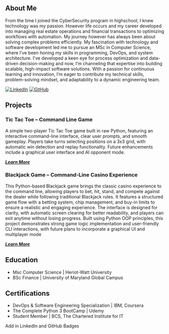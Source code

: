 ## About Me
From the time I joined the CyberSecurity program in highschool, I knew technology was my passion. However life occurs and my career developed into managing real estate operations and financial transactions to optimizing workflows with automation. My journey however has always been about solving complex problems efficiently. My fascination with technology and software development led me to pursue an MSc in Computer Science, where I’ve been honing my skills in programming, DevOps, and system architecture.
I've developed a keen eye for process optimization and data-driven decision-making and now, I’m channeling that expertise into building scalable, high-impact software solutions. With a passion for continuous learning and innovation, I’m eager to contribute my technical skills, problem-solving mindset, and adaptability to a dynamic engineering team.

[![LinkedIn](https://img.shields.io/badge/LinkedIn-0A66C2?style=for-the-badge&logo=linkedin&logoColor=white)](https://www.linkedin.com/in/glrodriperez) [![GitHub](https://img.shields.io/badge/GitHub-181717?style=for-the-badge&logo=github&logoColor=white)](https://github.com/glrodriperez98)


## Projects
### Tic Tac Toe – Command Line Game
A simple two-player Tic Tac Toe game built in raw Python, featuring an interactive command-line interface, clear user prompts, and smooth gameplay. Players take turns selecting positions on a 3x3 grid, with automatic win detection and replay functionality. Future enhancements include a graphical user interface and AI opponent mode.

[***Learn More***](https://github.com/glrodriperez98/tic-tac-toe-cmd-line)

### Blackjack Game – Command-Line Casino Experience
This Python-based Blackjack game brings the classic casino experience to the command line, allowing players to bet, hit, stand, and compete against the dealer while following traditional Blackjack rules. It features a structured game flow with a betting system, chip management, and buy-in limits to ensure a realistic and engaging experience. The interface is designed for clarity, with automatic screen clearing for better readability, and players can exit anytime without losing progress. Built using Python OOP principles, this project demonstrates strong game logic implementation and user-friendly CLI interactions, with future plans to incorporate a graphical UI and multiplayer mode

[***Learn More***](https://github.com/glrodriperez98/blackjack_cmd_line)

## Education
- Msc Computer Science | Heriot-Watt University
- BSc Finance | University of Maryland Global Campus

## Certifications
- DevOps & Software Engineering Specialization | IBM, Coursera
- The Complete Python 3 BootCamp | Udemy
- Student Member | BCS, The Chartered Institute for IT

Add in LinkedIn and GitHub Badges
